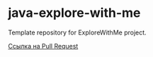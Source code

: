 # java-explore-with-me
Template repository for ExploreWithMe project.

[Ссылка на Pull Request](https://github.com/SeregaGitHub/java-explore-with-me/pull/5)
